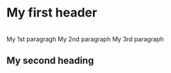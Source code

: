 <html>
<body>
<h1>My first header</h1>
<br/>
<p1>My 1st paragragh</p1>
<p2>My 2nd paragraph</p2>
<p3>My 3rd paragraph</p3>
<h2>My second heading</h2>
</body>
</html>
